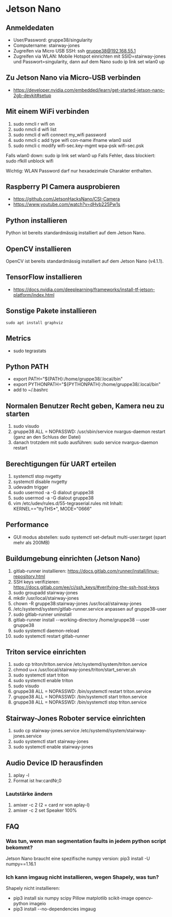 # Jetson Nano

## Anmeldedaten

* User/Password: gruppe38/singularity
* Computername: stairway-jones
* Zugreifen via Micro USB SSH: ssh gruppe38@192.168.55.1
* Zugreifen via WLAN: Mobile Hotspot einrichten mit SSID=stairway-jones und Passwort=singularity, dann auf dem Nano sudo ip link set wlan0 up

## Zu Jetson Nano via Micro-USB verbinden

* https://developer.nvidia.com/embedded/learn/get-started-jetson-nano-2gb-devkit#setup

## Mit einem WiFi verbinden

1. sudo nmcli r wifi on
1. sudo nmcli d wifi list
1. sudo nmcli d wifi connect my_wifi password <password>
1. sudo nmcli c add type wifi con-name <name> ifname wlan0 ssid <ssid>
1. sudo nmcli c modify <name> wifi-sec.key-mgmt wpa-psk wifi-sec.psk <password>

Falls wlan0 down: sudo ip link set wlan0 up
Falls Fehler, dass blockiert: sudo rfkill unblock wifi

Wichtig: WLAN Password darf nur hexadezimale Charakter enthalten.

## Raspberry PI Camera ausprobieren

* https://github.com/JetsonHacksNano/CSI-Camera
* https://www.youtube.com/watch?v=dHvb225Pw1s

## Python installieren

Python ist bereits standardmässig installiert auf dem Jetson Nano.

## OpenCV installieren

OpenCV ist bereits standardmässig installiert auf dem Jetson Nano (v4.1.1).

## TensorFlow installieren

* https://docs.nvidia.com/deeplearning/frameworks/install-tf-jetson-platform/index.html

## Sonstige Pakete installieren
``sudo apt install graphviz``

## Metrics

* sudo tegrastats

## Python PATH

* export PATH="${PATH}:/home/gruppe38/.local/bin"
* export PYTHONPATH="${PYTHONPATH}:/home/gruppe38/.local/bin"
* add to ~/.bashrc

## Normalen Benutzer Recht geben, Kamera neu zu starten

1. sudo visudo
1. gruppe38        ALL = NOPASSWD: /usr/sbin/service nvargus-daemon restart (ganz an den Schluss der Datei)
1. danach trotzdem mit sudo ausführen: sudo service nvargus-daemon restart

## Berechtigungen für UART erteilen

1. systemctl stop nvgetty
1. systemctl disable nvgetty
1. udevadm trigger
1. sudo usermod -a -G dialout gruppe38
1. sudo usermod -a -G dialout gruppe38
1. vim /etc/udev/rules.d/55-tegraserial.rules mit Inhalt: KERNEL=="ttyTHS*", MODE="0666"

## Performance

* GUI modus abstellen: sudo systemctl set-default multi-user.target (spart mehr als 200MB)

## Buildumgebung einrichten (Jetson Nano)

1. gitlab-runner installieren: https://docs.gitlab.com/runner/install/linux-repository.html
1. SSH keys verifizieren: https://docs.gitlab.com/ee/ci/ssh_keys/#verifying-the-ssh-host-keys
1. sudo groupadd stairway-jones
1. mkdir /usr/local/stairway-jones
1. chown -R gruppe38:stairway-jones /usr/local/stairway-jones
1. /etc/systemd/system/gitlab-runner.service anpassen auf gruppe38-user
1. sudo gitlab-runner uninstall
1. gitlab-runner install --working-directory /home/gruppe38 --user gruppe38
1. sudo systemctl daemon-reload
1. sudo systemctl restart gitlab-runner

## Triton service einrichten

1. sudo cp triton/triton.service /etc/systemd/system/triton.service
1. chmod u+x /usr/local/stairway-jones/triton/start_server.sh
1. sudo systemctl start triton
1. sudo systemctl enable triton
1. sudo visudo
1. gruppe38        ALL = NOPASSWD: /bin/systemctl restart triton.service
1. gruppe38        ALL = NOPASSWD: /bin/systemctl start triton.service
1. gruppe38        ALL = NOPASSWD: /bin/systemctl stop triton.service

## Stairway-Jones Roboter service einrichten

1. sudo cp stairway-jones.service /etc/systemd/system/stairway-jones.service
1. sudo systemctl start stairway-jones
1. sudo systemctl enable stairway-jones

## Audio Device ID herausfinden

1. aplay -l
1. Format ist hw:cardNr,0

### Lautstärke ändern

1. amixer -c 2 (2 = card nr von aplay-l)
1. amixer -c 2 set Speaker 100% 

## FAQ

### Was tun, wenn man segmentation faults in jedem python script bekommt?

Jetson Nano braucht eine spezifische numpy version: pip3 install -U numpy==1.16.1

### Ich kann imgaug nicht installieren, wegen Shapely, was tun?

Shapely nicht installieren:

* pip3 install six numpy scipy Pillow matplotlib scikit-image opencv-python imageio
* pip3 install --no-dependencies imgaug